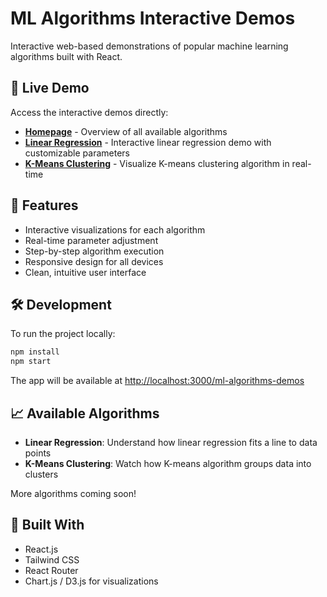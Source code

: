 # ML Algorithms Interactive Demos

Interactive web-based demonstrations of popular machine learning algorithms built with React.

## 🚀 Live Demo

Access the interactive demos directly:

- **[Homepage](http://localhost:3000/ml-algorithms-demos)** - Overview of all available algorithms
- **[Linear Regression](http://localhost:3000/ml-algorithms-demos/#/linear-regression)** - Interactive linear regression demo with customizable parameters
- **[K-Means Clustering](http://localhost:3000/ml-algorithms-demos/#/kmeans)** - Visualize K-means clustering algorithm in real-time

## 🎯 Features

- Interactive visualizations for each algorithm
- Real-time parameter adjustment
- Step-by-step algorithm execution
- Responsive design for all devices
- Clean, intuitive user interface

## 🛠️ Development

To run the project locally:

```bash
npm install
npm start
```

The app will be available at [http://localhost:3000/ml-algorithms-demos](http://localhost:3000/ml-algorithms-demos)

## 📈 Available Algorithms

- **Linear Regression**: Understand how linear regression fits a line to data points
- **K-Means Clustering**: Watch how K-means algorithm groups data into clusters

More algorithms coming soon!

## 🔧 Built With

- React.js
- Tailwind CSS
- React Router
- Chart.js / D3.js for visualizations